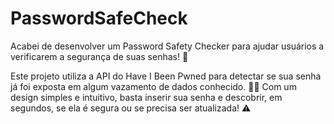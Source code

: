 # PasswordSafeCheck
Acabei de desenvolver um Password Safety Checker para ajudar usuários a verificarem a segurança de suas senhas! 🚀

Este projeto utiliza a API do Have I Been Pwned para detectar se sua senha já foi exposta em algum vazamento de dados conhecido. 🕵️‍♂️ Com um design simples e intuitivo, basta inserir sua senha e descobrir, em segundos, se ela é segura ou se precisa ser atualizada! ⚠️